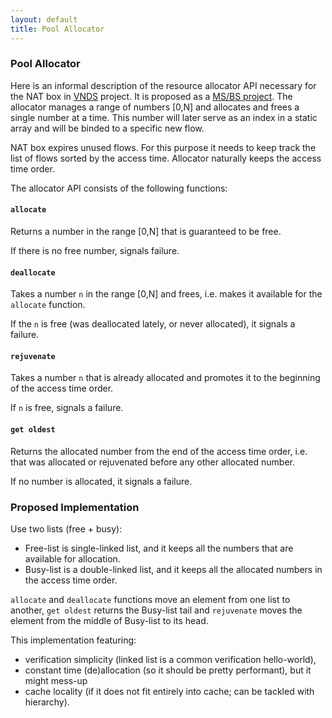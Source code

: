 ```yaml
---
layout: default
title: Pool Allocator
---
```


### Pool Allocator

Here is an informal description of the resource allocator API necessary for the
NAT box in [VNDS](/proj/vnds/) project. It is proposed as a [MS/BS
project](/proj/topics.html#certified-pool-allocator). The allocator manages a
range of numbers \[0,N\] and allocates and frees a single number at a time. This
number will later serve as an index in a static array and will be binded to a
specific new flow.

NAT box expires unused flows. For this purpose it needs to keep track the list
of flows sorted by the access time. Allocator naturally keeps the access time
order.

The allocator API consists of the following functions:

#### `allocate`

Returns a number in the range \[0,N\] that is guaranteed to be free.

If there is no free number, signals failure.

#### `deallocate`

Takes a number `n` in the range \[0,N\] and frees, i.e. makes it available for
the `allocate` function.

If the `n` is free (was deallocated lately, or never allocated), it signals a failure.

#### `rejuvenate`

Takes a number `n` that is already allocated and promotes it to the beginning of
the access time order.

If `n` is free, signals a failure.

#### `get oldest`

Returns the allocated number from the end of the access time order, i.e. that
was allocated or rejuvenated before any other allocated number.

If no number is allocated, it signals a failure.

### Proposed Implementation

Use two lists (free + busy):

* Free-list is single-linked list, and it keeps all the numbers that are available for
 allocation.
* Busy-list is a double-linked list, and it keeps all the allocated numbers in
 the access time order.

`allocate` and `deallocate` functions move an element from one list to another,
`get oldest` returns the Busy-list tail and `rejuvenate` moves the
element from the middle of Busy-list to its head.

This implementation featuring:

* verification simplicity (linked list is a common verification hello-world),
* constant time (de)allocation (so it should be pretty performant), but it might
  mess-up 
* cache locality (if it does not fit entirely into cache; can be tackled
  with hierarchy).